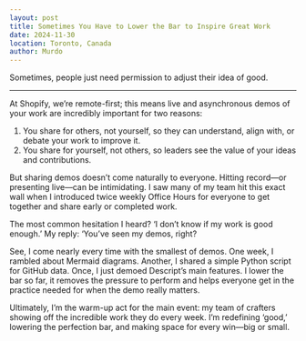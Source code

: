 ```yaml
---
layout: post
title: Sometimes You Have to Lower the Bar to Inspire Great Work
date: 2024-11-30
location: Toronto, Canada
author: Murdo
---
```


Sometimes, people just need permission to adjust their idea of good.

---

At Shopify, we’re remote-first; this means live and asynchronous demos of your work are incredibly important for two reasons:
1. You share for others, not yourself, so they can understand, align with, or debate your work to improve it. 
2. You share for yourself, not others, so leaders see the value of your ideas and contributions.

But sharing demos doesn’t come naturally to everyone. Hitting record—or presenting live—can be intimidating. I saw many of my team hit this exact wall when I introduced twice weekly Office Hours for everyone to get together and share early or completed work. 

The most common hesitation I heard? ‘I don’t know if my work is good enough.’ My reply: ‘You’ve seen my demos, right?

See, I come nearly every time with the smallest of demos. One week, I rambled about Mermaid diagrams. Another, I shared a simple Python script for GitHub data. Once, I just demoed Descript’s main features. I lower the bar so far, it removes the pressure to perform and helps everyone get in the practice needed for when the demo really matters. 

Ultimately, I’m the warm-up act for the main event: my team of crafters showing off the incredible work they do every week. I’m redefining ‘good,’ lowering the perfection bar, and making space for every win—big or small.